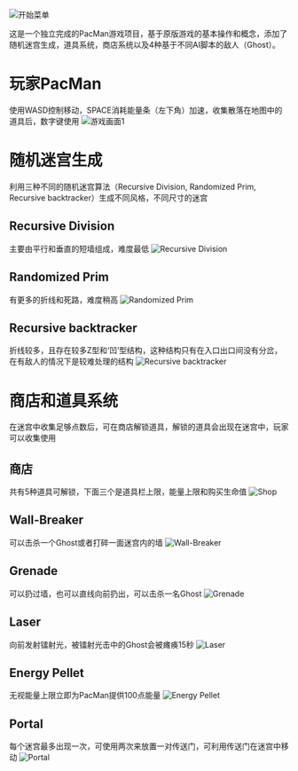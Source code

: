 ![开始菜单](https://github.com/NaughtyFishRei/PacManProject/raw/master/ScreenShots/1.mainmenu.PNG)

这是一个独立完成的PacMan游戏项目，基于原版游戏的基本操作和概念，添加了随机迷宫生成，道具系统，商店系统以及4种基于不同AI脚本的敌人（Ghost）。

# 玩家PacMan
使用WASD控制移动，SPACE消耗能量条（左下角）加速，收集散落在地图中的道具后，数字键使用
![游戏画面1](https://github.com/NaughtyFishRei/PacManProject/raw/master/ScreenShots/8.game.PNG)

# 随机迷宫生成
利用三种不同的随机迷宫算法（Recursive Division, Randomized Prim, Recursive backtracker）生成不同风格，不同尺寸的迷宫
## Recursive Division
主要由平行和垂直的短墙组成，难度最低
![Recursive Division](https://github.com/NaughtyFishRei/PacManProject/raw/master/ScreenShots/RD.PNG)
## Randomized Prim
有更多的折线和死路，难度稍高
![Randomized Prim](https://github.com/NaughtyFishRei/PacManProject/raw/master/ScreenShots/Prim.PNG)
## Recursive backtracker
折线较多，且存在较多Z型和‘凹’型结构，这种结构只有在入口出口间没有分岔，在有敌人的情况下是较难处理的结构
![Recursive backtracker](https://github.com/NaughtyFishRei/PacManProject/raw/master/ScreenShots/RBwithMark.png)

# 商店和道具系统
在迷宫中收集足够点数后，可在商店解锁道具，解锁的道具会出现在迷宫中，玩家可以收集使用
## 商店
共有5种道具可解锁，下面三个是道具栏上限，能量上限和购买生命值
![Shop](https://github.com/NaughtyFishRei/PacManProject/raw/master/ScreenShots/ui3.PNG)
## Wall-Breaker
可以击杀一个Ghost或者打碎一面迷宫内的墙
![Wall-Breaker](https://github.com/NaughtyFishRei/PacManProject/raw/master/ScreenShots/wallbreaker.PNG)
## Grenade
可以扔过墙，也可以直线向前扔出，可以击杀一名Ghost
![Grenade](https://github.com/NaughtyFishRei/PacManProject/raw/master/ScreenShots/grenade.PNG)
## Laser
向前发射镭射光，被镭射光击中的Ghost会被瘫痪15秒
![Laser](https://github.com/NaughtyFishRei/PacManProject/raw/master/ScreenShots/laser.PNG)
## Energy Pellet
无视能量上限立即为PacMan提供100点能量
![Energy Pellet](https://github.com/NaughtyFishRei/PacManProject/raw/master/ScreenShots/pellet.PNG)
## Portal
每个迷宫最多出现一次，可使用两次来放置一对传送门，可利用传送门在迷宫中移动
![Portal](https://github.com/NaughtyFishRei/PacManProject/raw/master/ScreenShots/portal.PNG)
